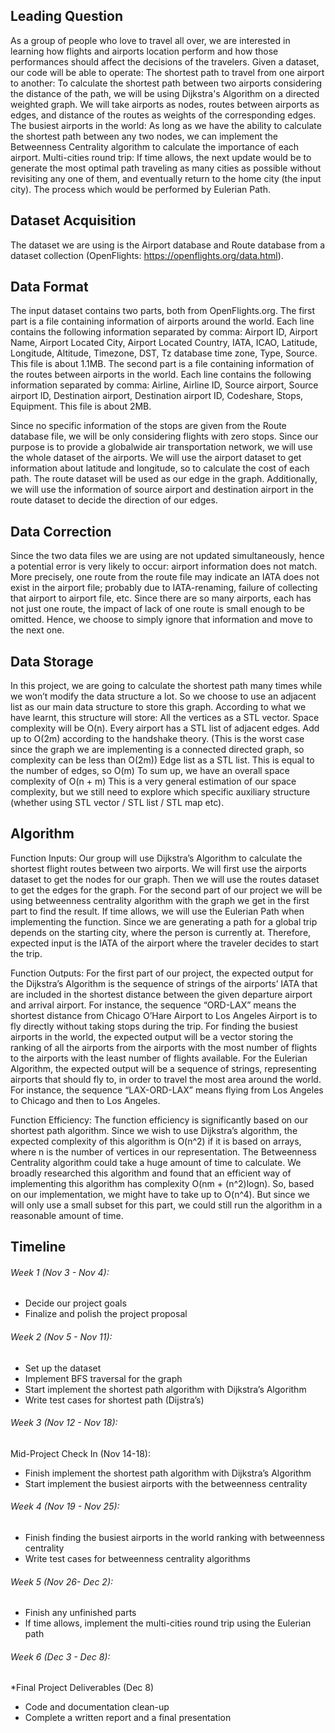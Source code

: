 ## Leading Question 

As a group of people who love to travel all over, we are interested in learning how flights and airports location perform and how those performances should affect the decisions of the travelers. Given a dataset, our code will be able to operate: The shortest path to travel from one airport to another: To calculate the shortest path between two airports considering the distance of the path, we will be using Dijkstra's Algorithm on a directed weighted graph. We will take airports as nodes, routes between airports as edges, and distance of the routes as weights of the corresponding edges. The busiest airports in the world: As long as we have the ability to calculate the shortest path between any two nodes, we can implement the Betweenness Centrality algorithm to calculate the importance of each airport. Multi-cities round trip: If time allows, the next update would be to generate the most optimal path traveling as many cities as possible without revisiting any one of them, and eventually return to the home city (the input city). The process which would be performed by Eulerian Path.

## Dataset Acquisition

The dataset we are using is the Airport database and Route database from a dataset collection (OpenFlights: https://openflights.org/data.html).

## Data Format

The input dataset contains two parts, both from OpenFlights.org. The first part is a file containing information of airports around the world. Each line contains the following information separated by comma: Airport ID, Airport Name, Airport Located City, Airport Located Country, IATA, ICAO, Latitude, Longitude, Altitude, Timezone, DST, Tz database time zone, Type, Source. This file is about 1.1MB. The second part is a file containing information of the routes between airports in the world. Each line contains the following information separated by comma: Airline, Airline ID, Source airport, Source airport ID, Destination airport, Destination airport ID, Codeshare, Stops, Equipment. This file is about 2MB.

Since no specific information of the stops are given from the Route database file, we will be only considering flights with zero stops. Since our purpose is to provide a globalwide air transportation network, we will use the whole dataset of the airports. We will use the airport dataset to get information about latitude and longitude, so to calculate the cost of each path. The route dataset will be used as our edge in the graph. Additionally, we will use the information of source airport and destination airport in the route dataset to decide the direction of our edges.

## Data Correction

Since the two data files we are using are not updated simultaneously, hence a potential error is very likely to occur: airport information does not match. More precisely, one route from the route file may indicate an IATA does not exist in the airport file; probably due to IATA-renaming, failure of collecting that airport to airport file, etc. Since there are so many airports, each has not just one route, the impact of lack of one route is small enough to be omitted. Hence, we choose to simply ignore that information and move to the next one.

## Data Storage

In this project, we are going to calculate the shortest path many times while we won’t modify the data structure a lot. So we choose to use an adjacent list as our main data structure to store this graph. According to what we have learnt, this structure will store: All the vertices as a STL vector. Space complexity will be O(n). Every airport has a STL list of adjacent edges. Add up to O(2m) according to the handshake theory. (This is the worst case since the graph we are implementing is a connected directed graph, so complexity can be less than O(2m)) Edge list as a STL list. This is equal to the number of edges, so O(m) To sum up, we have an overall space complexity of O(n + m) This is a very general estimation of our space complexity, but we still need to explore which specific auxiliary structure (whether using STL vector / STL list / STL map etc).

## Algorithm

Function Inputs: Our group will use Dijkstra’s Algorithm to calculate the shortest flight routes between two airports. We will first use the airports dataset to get the nodes for our graph. Then we will use the routes dataset to get the edges for the graph. For the second part of our project we will be using betweenness centrality algorithm with the graph we get in the first part to find the result. If time allows, we will use the Eulerian Path when implementing the function. Since we are generating a path for a global trip depends on the starting city, where the person is currently at. Therefore, expected input is the IATA of the airport where the traveler decides to start the trip.

Function Outputs: For the first part of our project, the expected output for the Dijkstra’s Algorithm is the sequence of strings of the airports’ IATA that are included in the shortest distance between the given departure airport and arrival airport. For instance, the sequence “ORD-LAX” means the shortest distance from Chicago O’Hare Airport to Los Angeles Airport is to fly directly without taking stops during the trip. For finding the busiest airports in the world, the expected output will be a vector storing the ranking of all the airports from the airports with the most number of flights to the airports with the least number of flights available. For the Eulerian Algorithm, the expected output will be a sequence of strings, representing airports that should fly to, in order to travel the most area around the world. For instance, the sequence “LAX-ORD-LAX” means flying from Los Angeles to Chicago and then to Los Angeles. 

Function Efficiency: The function efficiency is significantly based on our shortest path algorithm. Since we wish to use Dijkstra’s algorithm, the expected complexity of this algorithm is O(n^2) if it is based on arrays, where n is the number of vertices in our representation. The Betweenness Centrality algorithm could take a huge amount of time to calculate. We broadly researched this algorithm and found that an efficient way of implementing this algorithm has complexity O(nm + (n^2)logn). So, based on our implementation, we might have to take up to O(n^4). But since we will only use a small subset for this part, we could still run the algorithm in a reasonable amount of time.

## Timeline

###### Week 1 (Nov 3 - Nov 4):

- Decide our project goals 
- Finalize and polish the project proposal 

###### Week 2 (Nov 5 - Nov 11):

- Set up the dataset 
- Implement BFS traversal for the graph 
- Start implement the shortest path algorithm with Dijkstra’s Algorithm 
- Write test cases for shortest path (Dijstra’s)

###### Week 3 (Nov 12 - Nov 18):

Mid-Project Check In (Nov 14-18):

- Finish implement the shortest path algorithm with Dijkstra’s Algorithm
-  Start implement the busiest airports with the betweenness centrality

######  Week 4 (Nov 19 - Nov 25):

- Finish finding the busiest airports in the world ranking with betweenness centrality 
- Write test cases for betweenness centrality algorithms

######  Week 5 (Nov 26- Dec 2):

- Finish any unfinished parts 
- If time allows, implement the multi-cities round trip using the Eulerian path 

###### Week 6 (Dec 3 - Dec 8):

*Final Project Deliverables (Dec 8) 

- Code and documentation clean-up 
- Complete a written report and a final presentation